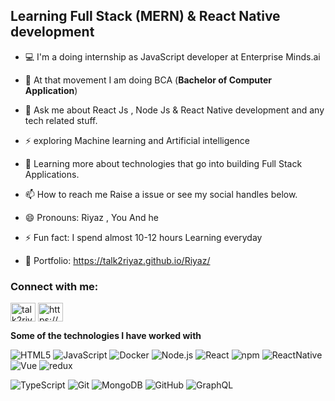 

<h2> Learning Full Stack (MERN) & React Native development</h2>

- 💻 I'm a doing internship as JavaScript developer at Enterprise Minds.ai

- 🔭 At that movement I am doing BCA (**Bachelor of Computer Application**) 

- 💬 Ask me about  React Js , Node Js & React Native development and any tech related stuff.

- ⚡ exploring Machine learning and Artificial intelligence

- 🌱 Learning more about technologies that go into building Full Stack Applications.

- 📫 How to reach me Raise a issue or see my social handles below.

- 😄 Pronouns: Riyaz , You And he

- ⚡ Fun fact: I spend almost 10-12 hours Learning everyday

- 🎨 Portfolio: https://talk2riyaz.github.io/Riyaz/



<h3 align="left">Connect with me:</h3>
<p align="left">
<a href="https://talk2riyaz.github.io/Riyaz/" target="blank"><img align="center" src="https://cdn.jsdelivr.net/npm/simple-icons@3.0.1/icons/dev-dot-to.svg" alt="talk2riyaz.github.io/riyaz/" height="30" width="40" /></a>
<a href="https://www.linkedin.com/in/riyaz-qureshi-5292931a7/" target="blank"><img align="center" src="https://cdn.jsdelivr.net/npm/simple-icons@3.0.1/icons/linkedin.svg" alt="https://www.linkedin.com/in/riyaz-qureshi-5292931a7/" height="30" width="40" /></a>
</p>

**Some of the technologies I have worked with**


![HTML5](https://img.shields.io/badge/-HTML5-000000?style=flat&logo=HTML5)
![JavaScript](https://img.shields.io/badge/-JavaScript-000000?style=flat&logo=javascript)
<img alt="Docker" src="https://img.shields.io/badge/-Docker-46a2f1?style=flat-square&logo=docker&logoColor=white" />
![Node.js](https://img.shields.io/badge/-Node.js-000000?style=flat&logo=node.js&logoColor=339933)
![React](https://img.shields.io/badge/-React-000000?style=flat&logo=React&logoColor=61DAFB)
<img alt="npm" src="https://img.shields.io/badge/-NPM-CB3837?style=flat-square&logo=npm&logoColor=white" />
![ReactNative](https://img.shields.io/badge/-ReactNative-000000?style=flat&logo=React&logoColor=61DAFB)
![Vue](https://img.shields.io/badge/-Vue-000000?style=flat&logo=Vue.js&logoColor=1dd1a1)
<img alt="redux" src="https://img.shields.io/badge/-Redux-764ABC?style=flat-square&logo=redux&logoColor=white" /> 




![TypeScript](https://img.shields.io/badge/-TypeScript-000000?style=flat&logo=typescript&logoColor=007ACC)
![Git](https://img.shields.io/badge/-Git-000000?style=flat&logo=git&logoColor=F05032)
 <img alt="MongoDB" src="https://img.shields.io/badge/-MongoDB-13aa52?style=flat-square&logo=mongodb&logoColor=white" />
![GitHub](https://img.shields.io/badge/-GitHub-000000?style=flat&logo=github&logoColor=FFFFFF)
![GraphQL](https://img.shields.io/badge/-GraphQL-000000?style=flat&logo=graphql&logoColor=e84393)


